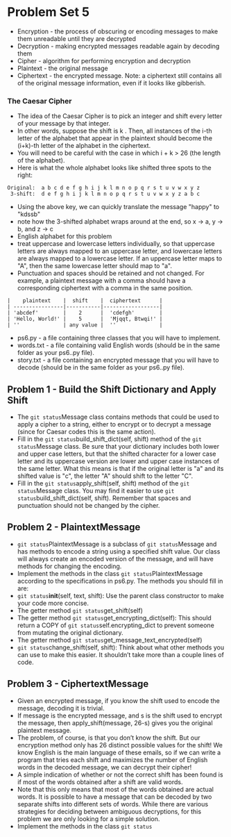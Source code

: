 # Problem Set 5

* Encryption - the process of obscuring or encoding messages to make them unreadable until they are decrypted
* Decryption - making encrypted messages readable again by decoding them
* Cipher - algorithm for performing encryption and decryption
* Plaintext - the original message
* Ciphertext - the encrypted message. Note: a ciphertext still contains all of the original message information, even if it looks like gibberish.

### The Caesar Cipher

* The idea of the Caesar Cipher is to pick an integer and shift every letter of your message by that integer. 
* In other words, suppose the shift is k . Then, all instances of the i-th letter of the alphabet that appear in the plaintext should become the (i+k)-th letter of the alphabet in the ciphertext. 
* You will need to be careful with the case in which i + k > 26 (the length of the alphabet). 
* Here is what the whole alphabet looks like shifted three spots to the right:

```
Original:  a b c d e f g h i j k l m n o p q r s t u v w x y z
 3-shift:  d e f g h i j k l m n o p q r s t u v w x y z a b c
```
* Using the above key, we can quickly translate the message "happy" to "kdssb" 
* note how the 3-shifted alphabet wraps around at the end, so x -> a, y -> b, and z -> c
* English alphabet for this problem
* treat uppercase and lowercase letters individually, so that uppercase letters are always mapped to an uppercase letter, and lowercase letters are always mapped to a lowercase letter. If an uppercase letter maps to "A", then the same lowercase letter should map to "a". 
* Punctuation and spaces should be retained and not changed. For example, a plaintext message with a comma should have a corresponding ciphertext with a comma in the same position.
```
|    plaintext    |  shift    |  ciphertext      |
| ----------------|-----------|------------------|
| 'abcdef'        |    2      |  'cdefgh'        |
| 'Hello, World!' |    5      |  'Mjqqt, Btwqi!' |
| ''              | any value |  ''              |
```
* ps6.py - a file containing three classes that you will have to implement.
* words.txt - a file containing valid English words (should be in the same folder as your ps6..py file).
* story.txt - a file containing an encrypted message that you will have to decode (should be in the same folder as your ps6..py file).


## Problem 1 - Build the Shift Dictionary and Apply Shift

* The `git status`Message class contains methods that could be used to apply a cipher to a string, either to encrypt or to decrypt a message (since for Caesar codes this is the same action).
* Fill in the `git status`build_shift_dict(self, shift) method of the `git status`Message class. Be sure that your dictionary includes both lower and upper case letters, but that the shifted character for a lower case letter and its uppercase version are lower and upper case instances of the same letter. What this means is that if the original letter is "a" and its shifted value is "c", the letter "A" should shift to the letter "C".
* Fill in the `git status`apply_shift(self, shift) method of the `git status`Message class. You may find it easier to use `git status`build_shift_dict(self, shift). Remember that spaces and punctuation should not be changed by the cipher.


## Problem 2 - PlaintextMessage
* `git status`PlaintextMessage is a subclass of `git status`Message and has methods to encode a string using a specified shift value. Our class will always create an encoded version of the message, and will have methods for changing the encoding.
* Implement the methods in the class `git status`PlaintextMessage according to the specifications in ps6.py. The methods you should fill in are:
* `git status`__init__(self, text, shift): Use the parent class constructor to make your code more concise.
* The getter method `git status`get_shift(self)
* The getter method `git status`get_encrypting_dict(self): This should return a COPY of `git status`self.encrypting_dict to prevent someone from mutating the original dictionary.
* The getter method `git status`get_message_text_encrypted(self)
* `git status`change_shift(self, shift): Think about what other methods you can use to make this easier. It shouldn’t take more than a couple lines of code.

## Problem 3 - CiphertextMessage
* Given an encrypted message, if you know the shift used to encode the message, decoding it is trivial. 
* If message is the encrypted message, and s is the shift used to encrypt the message, then apply_shift(message, 26-s) gives you the original plaintext message.
* The problem, of course, is that you don’t know the shift. But our encryption method only has 26 distinct possible values for the shift! We know English is the main language of these emails, so if we can write a program that tries each shift and maximizes the number of English words in the decoded message, we can decrypt their cipher!
* A simple indication of whether or not the correct shift has been found is if most of the words obtained after a shift are valid words.
* Note that this only means that most of the words obtained are actual words. It is possible to have a message that can be decoded by two separate shifts into different sets of words. While there are various strategies for deciding between ambiguous decryptions, for this problem we are only looking for a simple solution.
* Implement the methods in the class `git status`
